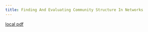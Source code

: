 ```yaml
---
title: Finding And Evaluating Community Structure In Networks
---
```


[local pdf](../../../pdfs/Finding-and-evaluating-community-structure-in-networks.pdf)